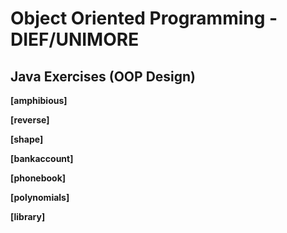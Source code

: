 # Object Oriented Programming - DIEF/UNIMORE

## Java Exercises (OOP Design)

**[amphibious]**

**[reverse]**

**[shape]**

**[bankaccount]**

**[phonebook]**

**[polynomials]**

**[library]**



